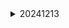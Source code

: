 <details>
<summary>20241213</summary>

## Version 0
- ~~Setting up Remote Server that is logging data and executing trades~~
- Dashboard that is showing my execution performance 
- Trade Simulation API's 
- Get Demat Account and execute real trades with 1000Rs 

## Version 1
- How do I improve algorithm? Collecting Data 
  - Scraping data from resources 
  - Paid accounts which will give me data - API  
</details>


